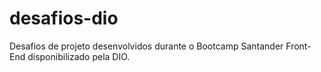 # desafios-dio
Desafios de projeto desenvolvidos durante o Bootcamp Santander Front-End disponibilizado pela DIO.
